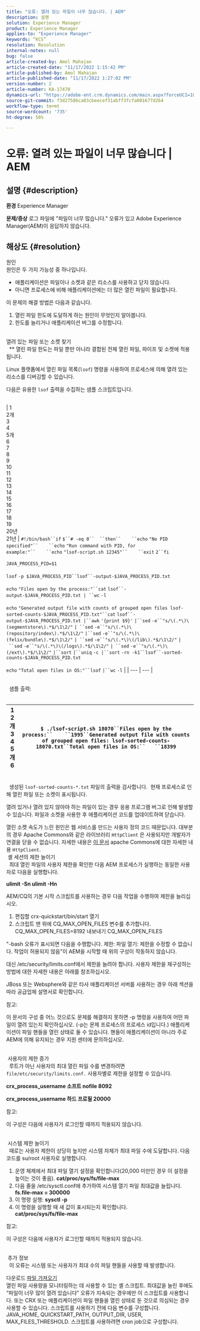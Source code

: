 ```yaml
---
title: "오류: 열려 있는 파일이 너무 많습니다. | AEM"
description: 설명
solution: Experience Manager
product: Experience Manager
applies-to: "Experience Manager"
keywords: “KCS”
resolution: Resolution
internal-notes: null
bug: false
article-created-by: Amol Mahajan
article-created-date: "11/17/2022 1:15:42 PM"
article-published-by: Amol Mahajan
article-published-date: "11/17/2022 1:27:02 PM"
version-number: 2
article-number: KA-17470
dynamics-url: "https://adobe-ent.crm.dynamics.com/main.aspx?forceUCI=1&pagetype=entityrecord&etn=knowledgearticle&id=59202eea-7966-ed11-9562-6045bd0061cb"
source-git-commit: f3d27506ca83cbeecef31abff3fcfa001677d264
workflow-type: tm+mt
source-wordcount: '735'
ht-degree: 56%

---
```


# 오류: 열려 있는 파일이 너무 많습니다 | AEM

## 설명 {#description}

<b>환경</b>
Experience Manager


<b>문제/증상</b>
로그 파일에 &quot;파일이 너무 많습니다.&quot; 오류가 있고 Adobe Experience Manager(AEM)이 응답하지 않습니다.




## 해상도 {#resolution}

원인<br>
원인은 두 가지 가능성 중 하나입니다.

- 애플리케이션은 파일이나 소켓과 같은 리소스를 사용하고 닫지 않습니다.
- 아니면 프로세스에 비해 애플리케이션에는 더 많은 열린 파일이 필요합니다.


이 문제의 해결 방법은 다음과 같습니다.

1. 열린 파일 한도에 도달하게 하는 원인이 무엇인지 알아봅니다.
2. 한도를 늘리거나 애플리케이션 버그를 수정합니다.

<br>열려 있는 파일 또는 소켓 찾기<br> 
\*\* 열린 파일 한도는 파일 뿐만 아니라 결합된 전체 열린 파일, 파이프 및 소켓에 적용됩니다.

Linux 플랫폼에서 열린 파일 목록(`lsof`) 명령을 사용하여 프로세스에 의해 열려 있는 리소스를 디버깅할 수 있습니다.

다음은 유용한 `lsof` 출력을 수집하는 샘플 스크립트입니다.
<br> <br>

| 1<br>2개<br>3<br>4<br>5개<br>6<br>7<br>8<br>9<br>10<br>11<br>12<br>13<br>14<br>15<br>16<br>17<br>18<br>19<br>20년<br>21년 | `#!/bin/bash``if` `$``# -eq 0``  ``then``    ``echo` `"No PID specified"``    ``echo` `"Run command with PID, for example:"``    ``echo` `"lsof-script.sh 12345"``    ``exit` `2``fi`<br> <br>`JAVA_PROCESS_PID=$1`<br> <br>`lsof` `-p $JAVA_PROCESS_PID``lsof``-output-$JAVA_PROCESS_PID.txt`<br> <br>`echo` `"Files open by the process:"``cat` `lsof``-output-$JAVA_PROCESS_PID.txt | ``wc` `-l`<br> <br>`echo` `"Generated output file with counts of grouped open files lsof-sorted-counts-$JAVA_PROCESS_PID.txt"``cat` `lsof``-output-$JAVA_PROCESS_PID.txt |``awk` `'{print $9}'` `|``sed` `-e``"s/\(.*\)\(segmentstore\).*$/\1\2/"` `| ``sed` `-e``"s/\(.*\)\(repository/index\).*$/\1\2/"` `|``sed` `-e``"s/\(.*\)\(felix/bundle\).*$/\1\2/"` `| ``sed` `-e``"s/\(.*\)\(/lib\).*$/\1\2/"` `| ``sed` `-e``"s/\(.*\)\(/logs\).*$/\1\2/"` `| ``sed` `-e``"s/\(.*\)\(/ext\).*$/\1\2/"` `|``sort` `|``uniq` `-c |``sort` `-rn -k1``lsof``-sorted-counts-$JAVA_PROCESS_PID.txt`<br> <br>`echo` `"Total open files in OS:"``lsof` `|``wc` `-l` |
| --- | --- |

<br> 
샘플 출력:
<br> <br>

| 1<br>2개<br>3<br>4<br>5개<br>6 | `$ ./lsof-script.sh 18070``Files open by the process:``    ``1995``Generated output file with counts of grouped open files: lsof-sorted-counts-18070.txt``Total open files in OS:``   ``18399` |
| --- | --- |

<br> 
생성된 `lsof-sorted-counts-*.txt` 파일의 출력을 검사합니다.  현재 프로세스로 인해 열린 파일 또는 소켓이 표시됩니다.

열려 있거나 열려 있지 않아야 하는 파일이 있는 경우 응용 프로그램 버그로 인해 발생할 수 있습니다. 파일과 소켓을 사용한 후 애플리케이션 코드를 업데이트하여 닫습니다.

열린 소켓 속도가 느린 원인은 웹 서비스를 만드는 사용자 정의 코드 때문입니다. 대부분의 경우 Apache Commons와 같은 라이브러리 `HttpClient` 은 사용되지만 개발자가 연결을 닫을 수 없습니다. 자세한 내용은 [이 문서](https://stackoverflow.com/questions/43454514/proper-usage-of-apache-httpclient-and-when-to-close-it) apache Commons에 대한 자세한 내용 `HttpClient`.
<br> 셸 세션의 제한 늘이기<br> 
최대 열린 파일의 사용자 제한을 확인한 다음 AEM 프로세스가 실행하는 동일한 사용자로 다음을 실행합니다.

<b>ulimit -Sn ulimit -Hn</b>

AEM/CQ의 기본 시작 스크립트를 사용하는 경우 다음 작업을 수행하여 제한을 늘리십시오.

1. 편집할 crx-quickstart/bin/start 열기
2. 스크립트 맨 위에 CQ_MAX_OPEN_FILES 변수를 추가합니다. CQ_MAX_OPEN_FILES=8192 내보내기 CQ_MAX_OPEN_FILES


&quot;-bash 오류가 표시되면 다음을 수행합니다. 제한: 파일 열기: 제한을 수정할 수 없습니다. 작업이 허용되지 않음&quot;이 AEM을 시작할 때 위의 구성이 작동하지 않습니다.

대신 /etc/security/limits.conf에서 제한을 늘려야 합니다. 사용자 제한을 재구성하는 방법에 대한 자세한 내용은 아래를 참조하십시오.

JBoss 또는 Websphere와 같은 타사 애플리케이션 서버를 사용하는 경우 아래 섹션을 따라 공급업체 설명서로 확인합니다.

참고:

이 문서의 구성 중 어느 것으로도 문제를 해결하지 못하면 -p 명령을 사용하여 어떤 파일이 열려 있는지 확인하십시오. (-p는 문제 프로세스의 프로세스 id입니다.) 애플리케이션이 파일 핸들을 열린 상태로 둘 수 있습니다. 핸들이 애플리케이션이 아니라 주로 AEM에 의해 유지되는 경우 지원 센터에 문의하십시오.


<br> 사용자의 제한 증가<br> 
루트가 아닌 사용자의 최대 열린 파일 수를 변경하려면 `file/etc/security/limits.conf.` 사용자별로 제한을 설정할 수 있습니다.

<b>crx_process_username 소프트 nofile 8092</b>

<b>crx_process_username 하드 프로필 20000</b>

참고:

이 구성은 다음에 사용자가 로그인할 때까지 적용되지 않습니다.


<br> 시스템 제한 늘이기<br> 
때로는 사용자 제한이 상당히 높지만 시스템 자체가 최대 파일 수에 도달합니다. 다음 코드를 su/root 사용자로 실행합니다.

1. 운영 체제에서 최대 파일 열기 설정을 확인합니다(20,000 미만인 경우 이 설정을 높이는 것이 좋음).
   <b>cat/proc/sys/fs/file-max</b>
2. 다음 줄을 /etc/sysctl.conf에 추가하여 시스템 열기 파일 최대값을 늘립니다.
   <b>fs.file-max = 300000</b>
3. 이 명령 실행:
   <b>sysctl -p</b>
4. 이 명령을 실행할 때 새 값이 표시되는지 확인합니다.    
   <b>cat/proc/sys/fs/file-max</b>


참고:

이 구성은 다음에 사용자가 로그인할 때까지 적용되지 않습니다.


<br> 추가 정보<br> 
이 오류는 시스템 또는 사용자가 최대 수의 파일 핸들을 사용할 때 발생합니다.

다운로드
[파일 가져오기](https://helpx.adobe.com/content/dam/help/en/experience-manager/kb/TooManyOpenFiles/jcr:content/main-pars/kb_download/check_open_files.sh "check_open_files.sh") <br>열린 파일 사용량을 모니터링하는 데 사용할 수 있는 셸 스크립트. 최대값을 늘린 후에도 “파일이 너무 많이 열려 있습니다” 오류가 지속되는 경우에만 이 스크립트를 사용합니다. 또는 CRX 또는 애플리케이션이 파일 핸들을 열린 상태로 둔 것으로 의심되는 경우 사용할 수 있습니다. 스크립트를 사용하기 전에 다음 변수를 구성합니다. JAVA_HOME, QUICKSTART_PATH, OUTPUT_DIR, USER, MAX_FILES_THRESHOLD. 스크립트를 사용하려면 cron job으로 구성합니다.